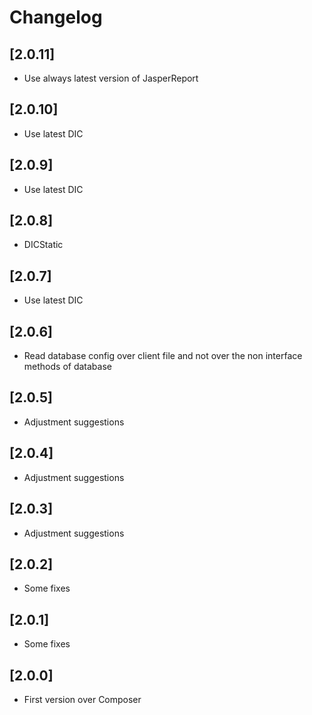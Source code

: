 # Changelog

## [2.0.11]
- Use always latest version of JasperReport

## [2.0.10]
- Use latest DIC

## [2.0.9]
- Use latest DIC

## [2.0.8]
- DICStatic

## [2.0.7]
- Use latest DIC

## [2.0.6]
- Read database config over client file and not over the non interface methods of database

## [2.0.5]
- Adjustment suggestions

## [2.0.4]
- Adjustment suggestions

## [2.0.3]
- Adjustment suggestions

## [2.0.2]
- Some fixes

## [2.0.1]
- Some fixes

## [2.0.0]
- First version over Composer

